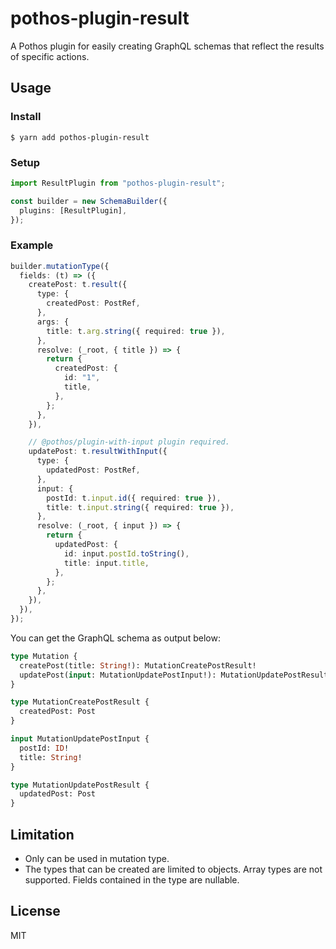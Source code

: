 # pothos-plugin-result

A Pothos plugin for easily creating GraphQL schemas that reflect the results of specific actions.

## Usage

### Install

```
$ yarn add pothos-plugin-result
```

### Setup

```typescript
import ResultPlugin from "pothos-plugin-result";

const builder = new SchemaBuilder({
  plugins: [ResultPlugin],
});
```

### Example

```typescript
builder.mutationType({
  fields: (t) => ({
    createPost: t.result({
      type: {
        createdPost: PostRef,
      },
      args: {
        title: t.arg.string({ required: true }),
      },
      resolve: (_root, { title }) => {
        return {
          createdPost: {
            id: "1",
            title,
          },
        };
      },
    }),

    // @pothos/plugin-with-input plugin required.
    updatePost: t.resultWithInput({
      type: {
        updatedPost: PostRef,
      },
      input: {
        postId: t.input.id({ required: true }),
        title: t.input.string({ required: true }),
      },
      resolve: (_root, { input }) => {
        return {
          updatedPost: {
            id: input.postId.toString(),
            title: input.title,
          },
        };
      },
    }),
  }),
});
```

You can get the GraphQL schema as output below:

```graphql
type Mutation {
  createPost(title: String!): MutationCreatePostResult!
  updatePost(input: MutationUpdatePostInput!): MutationUpdatePostResult!
}

type MutationCreatePostResult {
  createdPost: Post
}

input MutationUpdatePostInput {
  postId: ID!
  title: String!
}

type MutationUpdatePostResult {
  updatedPost: Post
}
```

## Limitation

- Only can be used in mutation type.
- The types that can be created are limited to objects. Array types are not supported. Fields contained in the type are nullable.

## License

MIT
